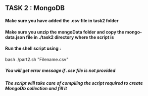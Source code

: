 ## TASK 2 : MongoDB 

#### Make sure you have added the .csv file in task2 folder
#### Make sure you unzip the mongoData folder and copy the mongo-data.json file in ./task2 directory where the script is

#### Run the shell script using :

bash ./part2.sh "Filename.csv"

##### You will get error message if .csv file is not provided
##### The script will take care of compiling the script required to create MongoDb collection and fill it 